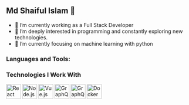 ## Md Shaiful Islam 👋
- 🔭 I’m currently working as a Full Stack Developer
- 🌱 I’m deeply interested in programming and constantly exploring new technologies.
- 🌱 I’m currently focusing on machine learning with python
<!--
**saiful043/saiful043** is a ✨ _special_ ✨ repository because its `README.md` (this file) appears on your GitHub profile.

Here are some ideas to get you started:

- 🔭 I’m currently working as a Full Stack Developer
- 🌱 I’m deeply interested in programming and constantly exploring new technologies.
- 🌱 I’m currently focusing on machine learning with python
- 👯 I’m looking to collaborate on ...
- 🤔 I’m looking for help with ...
- 💬 Ask me about ...
- 📫 How to reach me: ...
- 😄 Pronouns: ...
- ⚡ Fun fact: ...
-->

### Languages and Tools:
### Technologies I Work With

<img src="https://cdn.jsdelivr.net/gh/devicons/devicon/icons/react/react-original-wordmark.svg" alt="React" width="40" height="40">
<img src="https://cdn.jsdelivr.net/gh/devicons/devicon/icons/nodejs/nodejs-original-wordmark.svg" alt="Node.js" width="40" height="40">
<img src="https://cdn.jsdelivr.net/gh/devicons/devicon/icons/vuejs/vuejs-original.svg" alt="Vue.js" width="40" height="40">
<img src="https://cdn.jsdelivr.net/gh/devicons/devicon/icons/graphql/graphql-plain-wordmark.svg" alt="GraphQL" width="40" height="40">
<img src="https://cdn.jsdelivr.net/gh/devicons/devicon/icons/graphql/graphql-plain-wordmark.svg" alt="GraphQL" width="40" height="40">

<img src="https://cdn.jsdelivr.net/gh/devicons/devicon/icons/docker/docker-original-wordmark.svg" alt="Docker" width="40" height="40">




